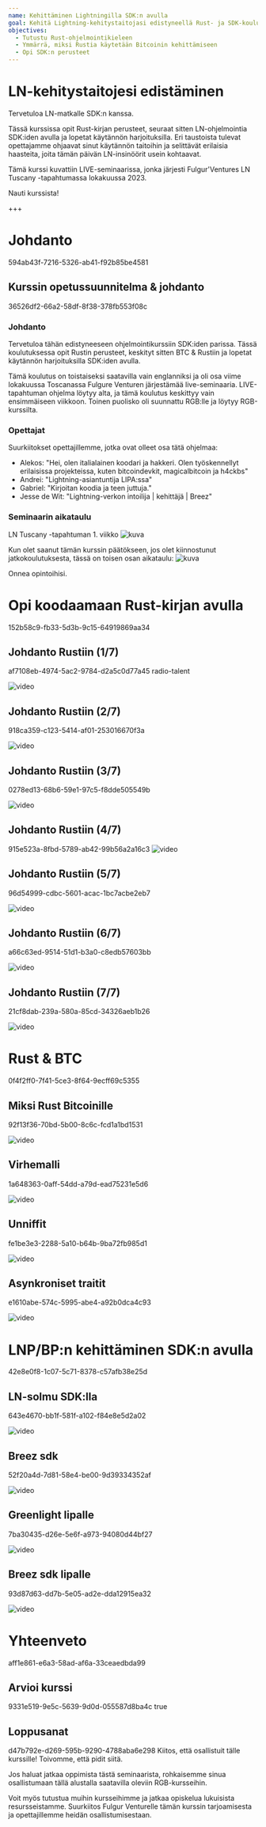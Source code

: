 ```yaml
---
name: Kehittäminen Lightningilla SDK:n avulla
goal: Kehitä Lightning-kehitystaitojasi edistyneellä Rust- ja SDK-koulutuksella.
objectives:
  - Tutustu Rust-ohjelmointikieleen
  - Ymmärrä, miksi Rustia käytetään Bitcoinin kehittämiseen
  - Opi SDK:n perusteet
---
```


# LN-kehitystaitojesi edistäminen

Tervetuloa LN-matkalle SDK:n kanssa.

Tässä kurssissa opit Rust-kirjan perusteet, seuraat sitten LN-ohjelmointia SDK:iden avulla ja lopetat käytännön harjoituksilla. Eri taustoista tulevat opettajamme ohjaavat sinut käytännön taitoihin ja selittävät erilaisia haasteita, joita tämän päivän LN-insinöörit usein kohtaavat.

Tämä kurssi kuvattiin LIVE-seminaarissa, jonka järjesti Fulgur'Ventures LN Tuscany -tapahtumassa lokakuussa 2023.

Nauti kurssista!

+++

# Johdanto
<partId>594ab43f-7216-5326-ab41-f92b85be4581</partId>

## Kurssin opetussuunnitelma & johdanto
<chapterId>36526df2-66a2-58df-8f38-378fb553f08c</chapterId>

### Johdanto

Tervetuloa tähän edistyneeseen ohjelmointikurssiin SDK:iden parissa. Tässä koulutuksessa opit Rustin perusteet, keskityt sitten BTC & Rustiin ja lopetat käytännön harjoituksilla SDK:iden avulla.

Tämä koulutus on toistaiseksi saatavilla vain englanniksi ja oli osa viime lokakuussa Toscanassa Fulgure Venturen järjestämää live-seminaaria. LIVE-tapahtuman ohjelma löytyy alta, ja tämä koulutus keskittyy vain ensimmäiseen viikkoon. Toinen puolisko oli suunnattu RGB:lle ja löytyy RGB-kurssilta.

### Opettajat

Suurkiitokset opettajillemme, jotka ovat olleet osa tätä ohjelmaa:

- Alekos: "Hei, olen italialainen koodari ja hakkeri. Olen työskennellyt erilaisissa projekteissa, kuten bitcoindevkit, magicalbitcoin ja h4ckbs"
- Andrei: "Lightning-asiantuntija LIPA:ssa"
- Gabriel: "Kirjoitan koodia ja teen juttuja."
- Jesse de Wit: "Lightning-verkon intoilija | kehittäjä | Breez"

### Seminaarin aikataulu

LN Tuscany -tapahtuman 1. viikko
![kuva](assets/1.webp)

Kun olet saanut tämän kurssin päätökseen, jos olet kiinnostunut jatkokoulutuksesta, tässä on toisen osan aikataulu:
![kuva](assets/2.webp)

Onnea opintoihisi.

# Opi koodaamaan Rust-kirjan avulla
<partId>152b58c9-fb33-5d3b-9c15-64919869aa34</partId>

## Johdanto Rustiin (1/7)
<chapterId>af7108eb-4974-5ac2-9784-d2a5c0d77a45</chapterId>
<professor>radio-talent</professor>

![video](https://www.youtube.com/watch?v=aZYhDXE_Gas)

## Johdanto Rustiin (2/7)
<chapterId>918ca359-c123-5414-af01-253016670f3a</chapterId>

![video](https://youtu.be/Xm8eCv4LQPc)

## Johdanto Rustiin (3/7)
<chapterId>0278ed13-68b6-59e1-97c5-f8dde505549b</chapterId>

![video](https://youtu.be/R8NeHvHT0uc)

## Johdanto Rustiin (4/7)
<chapterId>915e523a-8fbd-5789-ab42-99b56a2a16c3</chapterId>
![video](https://youtu.be/et8pKvYiO4c)

## Johdanto Rustiin (5/7)
<chapterId>96d54999-cdbc-5601-acac-1bc7acbe2eb7</chapterId>

![video](https://youtu.be/PxQkVmxOc40)

## Johdanto Rustiin (6/7)
<chapterId>a66c63ed-9514-51d1-b3a0-c8edb57603bb</chapterId>

![video](https://youtu.be/3C6hl9BW-Ho)

## Johdanto Rustiin (7/7)
<chapterId>21cf8dab-239a-580a-85cd-34326aeb1b26</chapterId>

![video](https://youtu.be/SBDcb_AauHM)

# Rust & BTC 
<partId>0f4f2ff0-7f41-5ce3-8f64-9ecff69c5355</partId>

## Miksi Rust Bitcoinille
<chapterId>92f13f36-70bd-5b00-8c6c-fcd1a1bd1531</chapterId>

![video](https://youtu.be/veLj2w6ulpc)

## Virhemalli
<chapterId>1a648363-0aff-54dd-a79d-ead75231e5d6</chapterId>

![video](https://youtu.be/X3VKhLtKTRU)

## Unniffit
<chapterId>fe1be3e3-2288-5a10-b64b-9ba72fb985d1</chapterId>

![video](https://youtu.be/zro9GQpJrH0)

## Asynkroniset traitit
<chapterId>e1610abe-574c-5995-abe4-a92b0dca4c93</chapterId>

![video](https://youtu.be/cz66eTfk0lw)

# LNP/BP:n kehittäminen SDK:n avulla
<partId>42e8e0f8-1c07-5c71-8378-c57afb38e25d</partId>

## LN-solmu SDK:lla
<chapterId>643e4670-bb1f-581f-a102-f84e8e5d2a02</chapterId>

![video](https://youtu.be/aEzpxuhLdeo)

## Breez sdk
<chapterId>52f20a4d-7d81-58e4-be00-9d39334352af</chapterId>

![video](https://youtu.be/M3ad9BE6ovo)

## Greenlight lipalle
<chapterId>7ba30435-d26e-5e6f-a973-94080d44bf27</chapterId>

![video](https://youtu.be/gKiIPF4apeE)

## Breez sdk lipalle
<chapterId>93d87d63-dd7b-5e05-ad2e-dda12915ea32</chapterId>

![video](https://youtu.be/6VaIVvBKjLY)

# Yhteenveto
<partId>aff1e861-e6a3-58ad-af6a-33ceaedbda99</partId>



## Arvioi kurssi
<chapterId>9331e519-9e5c-5639-9d0d-055587d8ba4c</chapterId>
<isCourseReview>true</isCourseReview>

## Loppusanat
<chapterId>d47b792e-d269-595b-9290-4788aba6e298</chapterId>
Kiitos, että osallistuit tälle kurssille! Toivomme, että pidit siitä.

Jos haluat jatkaa oppimista tästä seminaarista, rohkaisemme sinua osallistumaan tällä alustalla saatavilla oleviin RGB-kursseihin.

Voit myös tutustua muihin kursseihimme ja jatkaa opiskelua lukuisista resursseistamme.
Suurkiitos Fulgur Venturelle tämän kurssin tarjoamisesta ja opettajillemme heidän osallistumisestaan.
